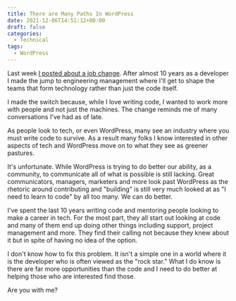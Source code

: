 ```yaml
---
title: There are Many Paths In WordPress
date: 2021-12-06T14:51:12+00:00
draft: false
categories:
  - Technical
tags:
  - WordPress
---
```


Last week [I posted about a job change][1]. After almost 10 years as a developer I made the jump to engineering management where I'll get to shape the teams that form technology rather than just the code itself.

I made the switch because, while I love writing code, I wanted to work more with people and not just the machines. The change reminds me of many conversations I've had as of late.

As people look to tech, or even WordPress, many see an industry where you must write code to survive. As a result many folks I know interested in other aspects of tech and WordPress move on to what they see as greener pastures.

It's unfortunate. While WordPress is trying to do better our ability, as a community, to communicate all of what is possible is still lacking. Great communicators, managers, marketers and more look past WordPress as the rhetoric around contributing and "building" is still very much looked at as "I need to learn to code" by all too many. We can do better.

I've spent the last 10 years writing code and mentoring people looking to make a career in tech. For the most part, they all start out looking at code and many of them end up doing other things including support, project management and more. They find their calling not because they knew about it but in spite of having no idea of the option.

I don't know how to fix this problem. It isn't a simple one in a world where it is the developer who is often viewed as the "rock star." What I do know is there are far more opportunities than the code and I need to do better at helping those who are interested find those.

Are you with me?

 [1]: /2021/12/bye-bye-dev-work-and-hello-engineering-management/